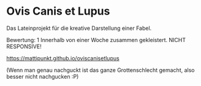 # Ovis Canis et Lupus
Das  Lateinprojekt für die kreative Darstellung einer Fabel.

Bewertung: 1
Innerhalb von einer Woche zusammen gekleistert. NICHT RESPONSIVE!

https://mattipunkt.github.io/oviscanisetlupus


(Wenn man genau nachguckt ist das ganze Grottenschlecht gemacht, also besser nicht nachgucken :P)
